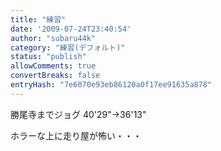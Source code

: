 ```yaml
---
title: "練習"
date: '2009-07-24T23:40:54'
author: "subaru44k"
category: "練習(デフォルト)"
status: "publish"
allowComments: true
convertBreaks: false
entryHash: "7e6070e93eb86120a0f17ee91635a878"
---
```

勝尾寺までジョグ
40'29"→36'13"

ホラーな上に走り屋が怖い・・・
